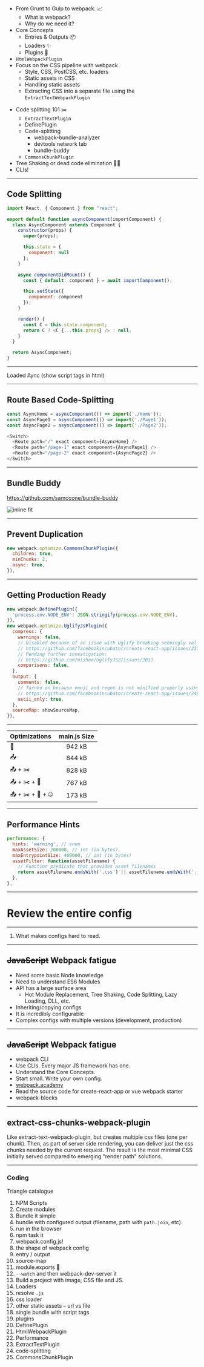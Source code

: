 + From Grunt to Gulp to webpack. 📈
  + What is webpack?
  + Why do we need it?
+ Core Concepts
  + Entries & Outputs 📦
  + Loaders ✨
  + Plugins 🎩
+ `HtmlWebpackPlugin`
+ Focus on the CSS pipeline with webpack
  + Style, CSS, PostCSS, etc. loaders
  + Static assets in CSS
  + Handling static assets
  * Extracting CSS into a separate file using the `ExtractTextWebpackPlugin`
* Code splitting 101 ✂️
  * `ExtractTextPlugin`
  * DefinePlugin
  * Code-splitting
    * webpack-bundle-analyzer
    * devtools network tab
    * bundle-buddy
  * `CommonsChunkPlugin`
* Tree Shaking or dead code elimination 🤷🏽
* CLIs!

---

## Code Splitting

<!--https://serverless-stack.com/chapters/code-splitting-in-create-react-app.html-->

```js
import React, { Component } from "react";

export default function asyncComponent(importComponent) {
  class AsyncComponent extends Component {
    constructor(props) {
      super(props);

      this.state = {
        component: null
      };
    }

    async componentDidMount() {
      const { default: component } = await importComponent();

      this.setState({
        component: component
      });
    }

    render() {
      const C = this.state.component;
      return C ? <C {...this.props} /> : null;
    }
  }

  return AsyncComponent;
}
```

---

Loaded Aync (show script tags in html)

---

## Route Based Code-Splitting

```js
const AsyncHome = asyncComponent(() => import('./Home'));
const AsyncPage1 = asyncComponent(() => import('./Page1'));
const AsyncPage2 = asyncComponent(() => import('./Page2'));

<Switch>
  <Route path="/" exact component={AsyncHome} />
  <Route path="/page-1" exact component={AsyncPage1} />
  <Route path="/page-2" exact component={AsyncPage2} />
</Switch>
```

---

## Bundle Buddy
https://github.com/samccone/bundle-buddy

![inline fit](https://user-images.githubusercontent.com/883126/28001744-ed90cef4-64e3-11e7-919a-f27ced92f9b9.png)

---

## Prevent Duplication

```js
new webpack.optimize.CommonsChunkPlugin({
  children: true,
  minChunks: 2,
  async: true,
}),
```

---

## Getting Production Ready

```js
new webpack.DefinePlugin({
  'process.env.NODE_ENV': JSON.stringify(process.env.NODE_ENV),
}),
new webpack.optimize.UglifyJsPlugin({
  compress: {
    warnings: false,
    // Disabled because of an issue with Uglify breaking seemingly valid code:
    // https://github.com/facebookincubator/create-react-app/issues/2376
    // Pending further investigation:
    // https://github.com/mishoo/UglifyJS2/issues/2011
    comparisons: false,
  },
  output: {
    comments: false,
    // Turned on because emoji and regex is not minified properly using default
    // https://github.com/facebookincubator/create-react-app/issues/2488
    ascii_only: true,
  },
  sourceMap: showSourceMap,
}),
```

---

| Optimizations | main.js Size |
|:---------|:------:|
| 🚫 | 942 kB |
| 📤 | 844 kB |
| 📤 + ✂️ | 828 kB |
| 📤 + ✂️ + 🎯 | 767 kB |
| 📤 + ✂️ + 🎯 + 🤐 | 173 kB |

---

## Performance Hints

```js
performance: {
  hints: 'warning', // enum
  maxAssetSize: 200000, // int (in bytes),
  maxEntrypointSize: 400000, // int (in bytes)
  assetFilter: function(assetFilename) {
    // Function predicate that provides asset filenames
    return assetFilename.endsWith('.css') || assetFilename.endsWith('.js');
  },
},
```

---

# Review the entire config

---

1. What makes configs hard to read.

---

## ~~JavaScript~~ Webpack fatigue

- Need some basic Node knowledge
- Need to understand ES6 Modules
- API has a large surface area
  - Hot Module Replacement, Tree Shaking, Code Splitting, Lazy Loading, DLL, etc.
- Inheriting/copying configs
- It is incredibly configurable
- Complex configs with multiple versions (development, production)

---

## ~~JavaScript~~ Webpack fatigue

- webpack CLI
- Use CLIs. Every major JS framework has one.
- Understand the Core Concepts.
- Start small. Write your own config.
- [webpack.academy](https://webpack.academy/)
- Read the source code for create-react-app or vue webpack starter
- webpack-blocks

---

## extract-css-chunks-webpack-plugin

Like extract-text-webpack-plugin, but creates multiple css files (one per chunk). Then, as part of server side rendering, you can deliver just the css chunks needed by the current request. The result is the most minimal CSS initially served compared to emerging "render path" solutions.

---

### Coding
Triangle catalogue

1. NPM Scripts
1. Create modules
1. Bundle it simple
1. bundle with configured output (filename, path with `path.join`, etc).
1. run in the browser
1. npm task it
1. webpack.config.js!
  1. the shape of webpack config
  1. entry / output
  1. source-map
  1. module.exports 🤔
1. `--watch` and then webpack-dev-server it
1. Build a project with image, CSS file and JS.
1. Loaders
  1. resolve `.js`
  1. css loader
  1. other static assets – url vs file
1. single bundle with script tags
1. plugins
  1. DefinePlugin
  1. HtmlWebpackPlugin
1. Performance
  1. ExtractTextPlugin
  1. code-splitting
  1. CommonsChunkPlugin
